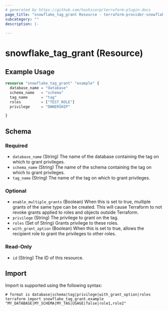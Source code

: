 ```yaml
---
# generated by https://github.com/hashicorp/terraform-plugin-docs
page_title: "snowflake_tag_grant Resource - terraform-provider-snowflake"
subcategory: ""
description: |-
  
---
```


# snowflake_tag_grant (Resource)



## Example Usage

```terraform
resource "snowflake_tag_grant" "example" {
  database_name = "database"
  schema_name   = "schema"
  tag_name      = "tag"
  roles         = ["TEST_ROLE"]
  privilege     = "OWNERSHIP"

}
```

<!-- schema generated by tfplugindocs -->
## Schema

### Required

- `database_name` (String) The name of the database containing the tag on which to grant privileges.
- `schema_name` (String) The name of the schema containing the tag on which to grant privileges.
- `tag_name` (String) The name of the tag on which to grant privileges.

### Optional

- `enable_multiple_grants` (Boolean) When this is set to true, multiple grants of the same type can be created. This will cause Terraform to not revoke grants applied to roles and objects outside Terraform.
- `privilege` (String) The privilege to grant on the tag.
- `roles` (Set of String) Grants privilege to these roles.
- `with_grant_option` (Boolean) When this is set to true, allows the recipient role to grant the privileges to other roles.

### Read-Only

- `id` (String) The ID of this resource.

## Import

Import is supported using the following syntax:

```shell
# format is database|schema|tag|privilege|with_grant_option|roles
terraform import snowflake_tag_grant.example "MY_DATABASE|MY_SCHEMA|MY_TAG|USAGE|false|role1,role2"
```
